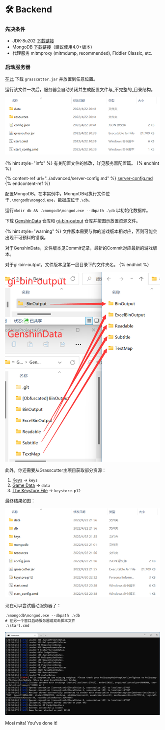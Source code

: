 # 🛠 Backend

### 先决条件

* JDK-8u202 [下载链接](https://mirrors.huaweicloud.com/java/jdk/8u202-b08/)
* MongoDB [下载链接](https://www.mongodb.com/download-center/community/releases)（建议使用4.0+版本）
* 代理服务 mitmproxy (mitmdump, recommended), Fiddler Classic, etc.

### 启动服务器

[在此](https://github.com/Grasscutters/Grasscutter/releases) 下载 `grasscutter.jar` 并放置到任意位置。

运行该文件一次后，服务器会自动关闭并生成配置文件与_不完整的_目录结构。

![文件夹结构](../.gitbook/assets/FolderStructure.png)

{% hint style="info" %}
有关配置文件的修改，详见服务器配置篇。
{% endhint %}

{% content-ref url="../advanced/server-config.md" %}
[server-config.md](../advanced/server-config.md)
{% endcontent-ref %}

配置MongoDB。在本实例中，MongoDB可执行文件位于`.\mongodb\mongod.exe`，数据库位于`.\db`。

运行`mkdir db && .\mongodb\mongod.exe --dbpath .\db` 以初始化数据库。

下载 [GenshinData](https://github.com/Dimbreath/GenshinData) 仓库和 [gi-bin-output](https://github.com/radioegor146/gi-bin-output) 仓库并按图示放置资源文件。

{% hint style="warning" %}
文件版本需要与你的游戏版本相对应，否则可能会出现不可预料的错误。

对于GenshinData，文件版本见Commit记录，最新的Commit对应最新的游戏版本。

对于gi-bin-output，文件版本见第一层目录下的文件夹名。
{% endhint %}

![游戏资源放置位置](../.gitbook/assets/ResourceFiles.png)

此外，你还需要从Grasscutter主项目获取部分资源：

1. [Keys](https://github.com/Melledy/Grasscutter/tree/main/keys) -> `keys`
2. [Game Data](https://github.com/Melledy/Grasscutter/tree/main/data) -> `data`
3. [The Keystore File](https://github.com/Melledy/Grasscutter/blob/main/keystore.p12) -> `keystore.p12`

最终结果如图：

![](../.gitbook/assets/StructureFinal.png)

现在可以尝试启动服务器了：

```batch
.\mongodb\mongod.exe --dbpath .\db
# 在另一个窗口启动服务器或双击脚本文件
.\start.cmd
```

![服务器完成加载](../.gitbook/assets/ServerStart.png)

Mosi mita! You've done it!
